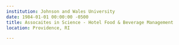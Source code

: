 ```yaml
---
institution: Johnson and Wales University
date: 1984-01-01 00:00:00 -0500
title: Assocaites in Science - Hotel Food & Beverage Management
location: Providence, RI

---
```

